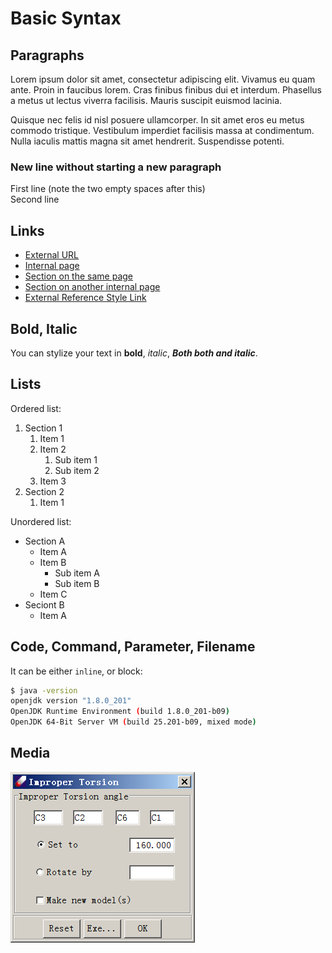 # Basic Syntax

## Paragraphs

Lorem ipsum dolor sit amet, consectetur adipiscing elit. Vivamus eu quam ante. Proin in faucibus lorem. Cras finibus finibus dui et interdum. Phasellus a metus ut lectus viverra facilisis. Mauris suscipit euismod lacinia.

Quisque nec felis id nisl posuere ullamcorper. In sit amet eros eu metus commodo tristique. Vestibulum imperdiet facilisis massa at condimentum. Nulla iaculis mattis magna sit amet hendrerit. Suspendisse potenti.

### New line without starting a new paragraph

First line (note the two empty spaces after this)  
Second line

## Links

- [External URL](https://wikipedia.org)
- [Internal page](./02-footnote.md)
- [Section on the same page](#media)
- [Section on another internal page](../online/tutorial.md#upload-and-run)
- [External Reference Style Link]

## Bold, Italic

You can stylize your text in **bold**, _italic_, **_Both both and italic_**.

## Lists

Ordered list:

1. Section 1
   1. Item 1
   1. Item 2
      1. Sub item 1
      1. Sub item 2
   1. Item 3
2. Section 2
   1. Item 1

Unordered list:

- Section A
  - Item A
  - Item B
    - Sub item A
    - Sub item B
  - Item C
- Seciont B
  - Item A

## Code, Command, Parameter, Filename

It can be either `inline`, or block:

```sh
$ java -version
openjdk version "1.8.0_201"
OpenJDK Runtime Environment (build 1.8.0_201-b09)
OpenJDK 64-Bit Server VM (build 25.201-b09, mixed mode)
```

## Media

![This is an image](./media/sample-01.png)

[external reference style link]: https://wikipedia.org
